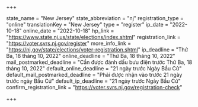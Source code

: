 +++

state_name = "New Jersey"
state_abbreviation = "nj"
registration_type = "online"
translationKey = "New Jersey"
type = "register"
ip_date = "2022-10-18"
online_date = "2022-10-18"
hp_link = "https://www.state.nj.us/state/elections/index.shtml"
registration_link = "https://voter.svrs.nj.gov/register"
more_info_link = "https://nj.gov/state/elections/voter-registration.shtml"
ip_deadline = "Thứ Ba, 18 tháng 10, 2022"
online_deadline = "Thứ Ba, 18 tháng 10, 2022"
mail_postmarked_deadline = "Cần được đánh dấu bưu điện trước Thứ Ba, 18 tháng 10, 2022"
default_online_deadline = "21 ngày trước Ngày Bầu Cử"
default_mail_postmarked_deadline = "Phải được nhận vào trước 21 ngày trước ngày Bầu Cử"
default_ip_deadline = "21 ngày trước Ngày Bầu Cử"
confirm_registration_link = "https://voter.svrs.nj.gov/registration-check"

+++